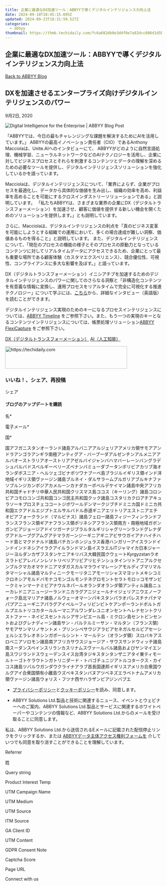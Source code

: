 ```yaml
---
title: 企業に最適なDX加速ツール：ABBYYで導くデジタルインテリジェンス力向上法
date: 2024-09-18T18:45:15.695Z
updated: 2024-09-23T18:31:59.527Z
categories:
  - abbyy
thumbnail: https://thmb.techidaily.com/fc6a682db0e3d4f0e7a82dcc086d1d5b243871658075302bd97663f943820452.jpg
---
```


## 企業に最適なDX加速ツール：ABBYYで導くデジタルインテリジェンス力向上法

[Back to ABBYY Blog](https://tools.techidaily.com/abbyy/products/)

## DXを加速させるエンタープライズ向けデジタルインテリジェンスのパワー

9月2日, 2020

![Digital Intelligence for the Enterprise | ABBYY Blog Post](https://static5.abbyy.com/abbyycommedia/29319/8851e_blog_abbyy-technology-summit-2017-ignites-momentum-for-oneabbyyblog.jpg) 

「ABBYYでは、今日の最もチャレンジングな課題を解決するためにAIを活用しています。」 ABBYYの最高イノベーション責任者（CIO）であるAnthony Macciolaは、Unite.AIへのインタビューにて、 ABBYYがどのように自然言語処理、機械学習、ニューラルネットワークなどのAIテクノロジーを活用し、企業に対してビジネスプロセスとそれらを刺激するコンテンツとデータの理解を深めるための必要なツールを提供し、デジタルインテリジェンスソリューションを強化しているかを語っています。

Macciolaは、デジタルインテリジェンスについて、「業界によらず、企業がプロセスを最適化し、データから具体的な価値を生み出し、組織の効率を高め、利益率を高めることを可能にするクロスインダストリーソリューションである」と説明しています。 「私たちABBYYは、さまざまな業界の企業にDX（デジタルトランスフォーメーション）を加速させ、顧客に価値を提供する新しい機会を開くためのソリューションを提供します。」とも説明しています。 

さらに、Macciolaは、デジタルインテリジェンスの利点を「真のビジネス変革を可能にしようとする組織での運用において、多くの場合達成が難しい洞察、価値あるものを得ること」と説明しています。 また、デジタルインテリジェンスについて、「現在のプロセスの機能の様子とそのプロセスの原動力となっているコンテンツに対してリアルタイムデータにアクセスできるため、企業にとって最も重要な場所である顧客体験（カスタマエクスペリエンス）、競合優位性、可視性、コンプライアンスに多大な影響を及ぼす。」と語っています。

DX（デジタルトランスフォーメーション）イニシアチブを加速するためのデジタルインテリジェンスのパワーに関してのさらなる洞察と「非構造化コンテンツを有意義な情報に変換し、運用プロセスをリアルタイムで完全に可視化する推進テクノロジー」について学ぶには、[こちら](https://www.unite.ai/anthony-macciola-chief-innovation-officer-at-abbyy-interview-series/ "Interview with Anthony Macciola")から、詳細なインタビュー（英語版）を読むことができます。

デジタルインテリジェンス実現のためのキーになるプロセスインテリジェンスについては、[ABBYY Timeline](https://tools.techidaily.com/abbyy/products/) をご参照下さい。また、もう一つの実現のキーとなるコンテンツインテリジェンスについては、帳票処理ソリューション[ABBYY FlexiCapture](https://tools.techidaily.com/abbyy/products/) をご参照下さい。

[DX（デジタルトランスフォーメーション）](https://tools.techidaily.com/abbyy/products/) [AI（人工知能）](https://tools.techidaily.com/abbyy/products/) 

<!-- affiliate ads begin -->
<a href="https://aligracehair.sjv.io/c/5597632/2135417/19272" target="_top" id="2135417">
  <img src="//a.impactradius-go.com/display-ad/19272-2135417" border="0" alt="https://techidaily.com" width="392" height="72"/>
</a>
<img height="0" width="0" src="https://aligracehair.sjv.io/i/5597632/2135417/19272" style="position:absolute;visibility:hidden;" border="0" />
<!-- affiliate ads end -->

### いいね！、シェア、再投稿

シェア 

#### ブログのアップデートを購読

名\*

電子メール\*

国\*

国アフガニスタンオーランド諸島アルバニアアルジェリアアメリカ領サモアアンドラアンゴラアンギラ南極アンティグア・バーブーダアルゼンチンアルメニアアルバオーストラリアオーストリアアゼルバイジャンバハマバーレーンバングラデシュバルバドスベルギーベリーズベナンバミューダブータンボリビアカリブ海オランダボスニア・ヘルツェゴビナボツワナブーベ島ブラジルイギリス領インド洋地域イギリス領ヴァージン諸島ブルネイ・ダルサラームブルガリアブルキナファソブルンジカンボジアカメルーンカナダカーボベルデケイマン諸島中央アフリカ共和国チャドチリ中華人民共和国クリスマス島ココス（キーリング）諸島コロンビアコモロコンゴ共和国コンゴ民主共和国クック諸島コスタリカクロアチアキュラソーキプロスチェココートジボワールデンマークジブチドミニカ国ドミニカ共和国エクアドルエジプトエルサルバドル赤道ギニアエリトリアエストニアエチオピアフォークランド（マルビナス）諸島フェロー諸島フィジーフィンランドフランスフランス領ギアナフランス領ポリネシアフランス領南方・南極地域ガボンガンビアジョージアドイツガーナジブラルタルギリシャグリーンランドグレナダグアドループグアムグアテマラガーンジーギニアギニアビサウガイアナハイチハード島とマクドナルド諸島バチカンホンジュラス香港ハンガリーアイスランドインドインドネシアイラクアイルランドマン島イスラエルITジャマイカ日本ジャージーヨルダンカザフスタンケニアキリバス大韓民国クウェートKyrgyzstanラオスラトビアレバノンレソトリベリアリビアリヒテンシュタインリトアニアルクセンブルクマカオマケドニアマダガスカルマラウイマレーシアモルディブマリマルタマーシャル諸島マルティニークモーリタニアモーリシャスマヨットメキシコミクロネシアモルドバモナコモンゴルモンテネグロモントセラトモロッコモザンビークミャンマーナミビアナウルネパールオランダオランダ領アンティル諸島ニューカレドニアニュージーランドニカラグアニジェールナイジェリアニウエノーフォーク島北マリアナ諸島ノルウェーオマーンパキスタンパラオパレスチナパナマパプアニューギニアパラグアイペルーフィリピンピトケアンポーランドポルトガルプエルトリコカタールルーマニアルワンダレユニオンセントヘレナセントクリストファー・ネイビスセントルシアサンピエール島・ミクロン島セントビンセントおよびグレナディーン諸島サン・バルテルミーサン・マルタン（フランス領）サモアサンマリノサントメ・プリンシペサウジアラビアセネガルセルビアセーシェルシエラレオネシンガポールシント・マールテン（オランダ領）スロバキアスロベニアソロモン諸島南アフリカサウスジョージア・サウスサンドウィッチ諸島南スーダンスペインスリランカスリナムスヴァールバル諸島およびヤンマイエン島スワジランドスウェーデンスイス台湾タジキスタンタンザニアタイ東ティモールトーゴトケラウトンガトリニダード・トバゴチュニジアトルコタークス・カイコス諸島ツバルウガンダウクライナアラブ首長国連邦イギリスアメリカ合衆国ウルグアイ合衆国領有小離島ウズベキスタンバヌアツベネズエラベトナムアメリカ領ヴァージン諸島ウォリス・フツナ西サハラザンビアジンバブエ

* [プライバシーポリシー](https://tools.techidaily.com/abbyy/products/)と[クッキーポリシー](https://tools.techidaily.com/abbyy/products/)を読み、同意します。

* ABBYY Solutions Ltd.製品と技術に関連するニュース、イベントとウェビナーへのご案内、ABBYY Solutions Ltd.製品とサービスに関連するホワイトペーパーやコンテンツの情報など、ABBYY Solutions Ltd.からのメールを受け取ることに同意します。  
    
私は、ABBYY Solutions Ltd.から送信されるEメールに記載された配信停止リンクをクリックするか、または [ABBYYデータ主体アクセス権利フォームを](https://tools.techidaily.com/abbyy/products/) 介していつでも同意を取り消すことができることを理解しています。

Referrer

姓

Query string

Product Interest Temp

UTM Campaign Name

UTM Medium

UTM Source

ITM Source

GA Client ID

UTM Content

GDPR Consent Note

Captcha Score

Page URL

Connect with us

<ins class="adsbygoogle"
     style="display:block"
     data-ad-format="autorelaxed"
     data-ad-client="ca-pub-7571918770474297"
     data-ad-slot="1223367746"></ins>

<ins class="adsbygoogle"
     style="display:block"
     data-ad-client="ca-pub-7571918770474297"
     data-ad-slot="8358498916"
     data-ad-format="auto"
     data-full-width-responsive="true"></ins>



